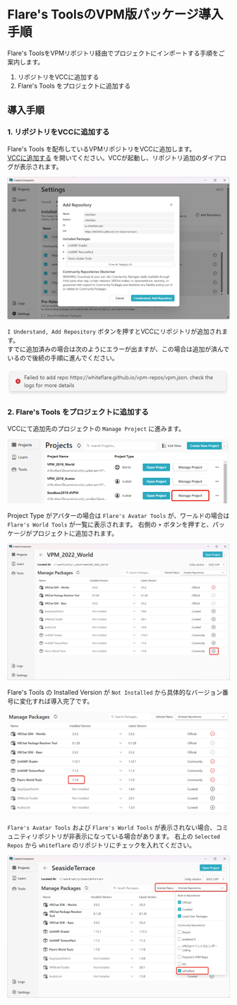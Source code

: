 # Flare's ToolsのVPM版パッケージ導入手順

Flare's ToolsをVPMリポジトリ経由でプロジェクトにインポートする手順をご案内します。

1. リポジトリをVCCに追加する
2. Flare's Tools をプロジェクトに追加する

## 導入手順

### 1. リポジトリをVCCに追加する

Flare's Tools を配布しているVPMリポジトリをVCCに追加します。  
[VCCに追加する](https://whiteflare.github.io/vpm-repos/addrepos.html) を開いてください。VCCが起動し、リポジトリ追加のダイアログが表示されます。

![image](./img/install-01.png)

`I Understand, Add Repository` ボタンを押すとVCCにリポジトリが追加されます。  
すでに追加済みの場合は次のようにエラーが出ますが、この場合は追加が済んでいるので後続の手順に進んでください。

![image](./img/install-02.png)

### 2. Flare's Tools をプロジェクトに追加する

VCCにて追加先のプロジェクトの `Manage Project` に進みます。

![image](./img/install-03.png)

Project Type がアバターの場合は `Flare's Avatar Tools` が、ワールドの場合は `Flare's World Tools` が一覧に表示されます。
右側の `+` ボタンを押すと、パッケージがプロジェクトに追加されます。

![image](./img/install-04.png)

Flare's Tools の Installed Version が `Not Installed` から具体的なバージョン番号に変化すれば導入完了です。

![image](./img/install-05.png)

`Flare's Avatar Tools` および `Flare's World Tools` が表示されない場合、コミュニティリポジトリが非表示になっている場合があります。
右上の `Selected Repos` から `whiteflare` のリポジトリにチェックを入れてください。

![image](./img/install-09.png)

